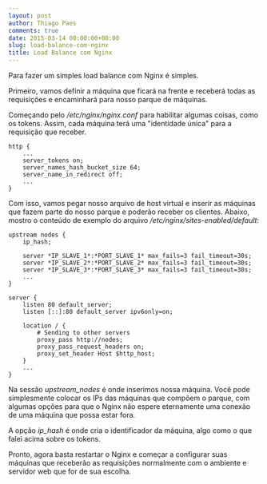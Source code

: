 ```yaml
---
layout: post
author: Thiago Paes
comments: true
date: 2015-03-14 00:00:00+00:00
slug: load-balance-com-nginx
title: Load Balance com Nginx
---
```

Para fazer um simples load balance com Nginx é simples.

Primeiro, vamos definir a máquina que ficará na frente e receberá todas 
as requisições e encaminhará para nosso parque de máquinas.

Começando pelo */etc/nginx/nginx.conf* para habilitar algumas coisas, como  
os tokens. Assim, cada máquina terá uma "identidade única" para a requisição
que receber.

```
http {
    ...
    server_tokens on;
    server_names_hash_bucket_size 64;
    server_name_in_redirect off;
    ...
}

```

Com isso, vamos pegar nosso arquivo de host virtual e inserir as máquinas que 
fazem parte do nosso parque e poderão receber os clientes. Abaixo, mostro o 
conteúdo de exemplo do arquivo */etc/nginx/sites-enabled/default*:

```
upstream nodes {
    ip_hash;

    server *IP_SLAVE_1*:*PORT_SLAVE_1* max_fails=3 fail_timeout=30s;
    server *IP_SLAVE_2*:*PORT_SLAVE_2* max_fails=3 fail_timeout=30s;
    server *IP_SLAVE_3*:*PORT_SLAVE_3* max_fails=3 fail_timeout=30s;
    ...
}

server {
    listen 80 default_server;
    listen [::]:80 default_server ipv6only=on;

    location / {
        # Sending to other servers
        proxy_pass http://nodes;
        proxy_pass_request_headers on;
        proxy_set_header Host $http_host;
    }
    ...
}
```

Na sessão *upstream_nodes* é onde inserimos nossa máquina. 
Você pode simplesmente colocar os IPs das máquinas que compõem o parque, com algumas opções
para que o Nginx não espere eternamente uma conexão de uma máquina que possa estar fora.

A opção *ip_hash* é onde cria o identificador da máquina, algo como o que falei acima sobre 
os tokens.

Pronto, agora basta restartar o Nginx e começar a configurar suas máquinas que receberão as
requisições normalmente com o ambiente e servidor web que for de sua escolha.